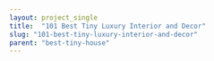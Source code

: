 ```yaml
---
layout: project_single
title:  "101 Best Tiny Luxury Interior and Decor"
slug: "101-best-tiny-luxury-interior-and-decor"
parent: "best-tiny-house"
---
```

 